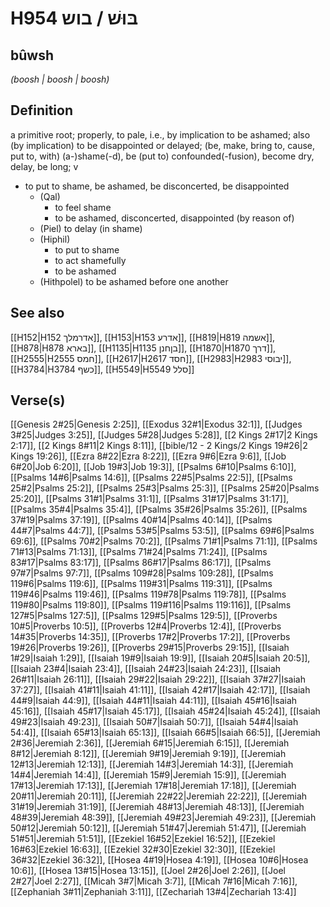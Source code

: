 # H954 בּוּשׁ / בוש

## bûwsh

_(boosh | boosh | boosh)_

## Definition

a primitive root; properly, to pale, i.e., by implication to be ashamed; also (by implication) to be disappointed or delayed; (be, make, bring to, cause, put to, with) (a-)shame(-d), be (put to) confounded(-fusion), become dry, delay, be long; v

- to put to shame, be ashamed, be disconcerted, be disappointed
  - (Qal)
    - to feel shame
    - to be ashamed, disconcerted, disappointed (by reason of)
  - (Piel) to delay (in shame)
  - (Hiphil)
    - to put to shame
    - to act shamefully
    - to be ashamed
  - (Hithpolel) to be ashamed before one another

## See also

[[H152|H152 אדרמלך]], [[H153|H153 אדרע]], [[H819|H819 אשמה]], [[H878|H878 בארא]], [[H1135|H1135 בןחנן]], [[H1870|H1870 דרך]], [[H2555|H2555 חמס]], [[H2617|H2617 חסד]], [[H2983|H2983 יבוסי]], [[H3784|H3784 כשף]], [[H5549|H5549 סלל]]

## Verse(s)

[[Genesis 2#25|Genesis 2:25]], [[Exodus 32#1|Exodus 32:1]], [[Judges 3#25|Judges 3:25]], [[Judges 5#28|Judges 5:28]], [[2 Kings 2#17|2 Kings 2:17]], [[2 Kings 8#11|2 Kings 8:11]], [[bible/12 - 2 Kings/2 Kings 19#26|2 Kings 19:26]], [[Ezra 8#22|Ezra 8:22]], [[Ezra 9#6|Ezra 9:6]], [[Job 6#20|Job 6:20]], [[Job 19#3|Job 19:3]], [[Psalms 6#10|Psalms 6:10]], [[Psalms 14#6|Psalms 14:6]], [[Psalms 22#5|Psalms 22:5]], [[Psalms 25#2|Psalms 25:2]], [[Psalms 25#3|Psalms 25:3]], [[Psalms 25#20|Psalms 25:20]], [[Psalms 31#1|Psalms 31:1]], [[Psalms 31#17|Psalms 31:17]], [[Psalms 35#4|Psalms 35:4]], [[Psalms 35#26|Psalms 35:26]], [[Psalms 37#19|Psalms 37:19]], [[Psalms 40#14|Psalms 40:14]], [[Psalms 44#7|Psalms 44:7]], [[Psalms 53#5|Psalms 53:5]], [[Psalms 69#6|Psalms 69:6]], [[Psalms 70#2|Psalms 70:2]], [[Psalms 71#1|Psalms 71:1]], [[Psalms 71#13|Psalms 71:13]], [[Psalms 71#24|Psalms 71:24]], [[Psalms 83#17|Psalms 83:17]], [[Psalms 86#17|Psalms 86:17]], [[Psalms 97#7|Psalms 97:7]], [[Psalms 109#28|Psalms 109:28]], [[Psalms 119#6|Psalms 119:6]], [[Psalms 119#31|Psalms 119:31]], [[Psalms 119#46|Psalms 119:46]], [[Psalms 119#78|Psalms 119:78]], [[Psalms 119#80|Psalms 119:80]], [[Psalms 119#116|Psalms 119:116]], [[Psalms 127#5|Psalms 127:5]], [[Psalms 129#5|Psalms 129:5]], [[Proverbs 10#5|Proverbs 10:5]], [[Proverbs 12#4|Proverbs 12:4]], [[Proverbs 14#35|Proverbs 14:35]], [[Proverbs 17#2|Proverbs 17:2]], [[Proverbs 19#26|Proverbs 19:26]], [[Proverbs 29#15|Proverbs 29:15]], [[Isaiah 1#29|Isaiah 1:29]], [[Isaiah 19#9|Isaiah 19:9]], [[Isaiah 20#5|Isaiah 20:5]], [[Isaiah 23#4|Isaiah 23:4]], [[Isaiah 24#23|Isaiah 24:23]], [[Isaiah 26#11|Isaiah 26:11]], [[Isaiah 29#22|Isaiah 29:22]], [[Isaiah 37#27|Isaiah 37:27]], [[Isaiah 41#11|Isaiah 41:11]], [[Isaiah 42#17|Isaiah 42:17]], [[Isaiah 44#9|Isaiah 44:9]], [[Isaiah 44#11|Isaiah 44:11]], [[Isaiah 45#16|Isaiah 45:16]], [[Isaiah 45#17|Isaiah 45:17]], [[Isaiah 45#24|Isaiah 45:24]], [[Isaiah 49#23|Isaiah 49:23]], [[Isaiah 50#7|Isaiah 50:7]], [[Isaiah 54#4|Isaiah 54:4]], [[Isaiah 65#13|Isaiah 65:13]], [[Isaiah 66#5|Isaiah 66:5]], [[Jeremiah 2#36|Jeremiah 2:36]], [[Jeremiah 6#15|Jeremiah 6:15]], [[Jeremiah 8#12|Jeremiah 8:12]], [[Jeremiah 9#19|Jeremiah 9:19]], [[Jeremiah 12#13|Jeremiah 12:13]], [[Jeremiah 14#3|Jeremiah 14:3]], [[Jeremiah 14#4|Jeremiah 14:4]], [[Jeremiah 15#9|Jeremiah 15:9]], [[Jeremiah 17#13|Jeremiah 17:13]], [[Jeremiah 17#18|Jeremiah 17:18]], [[Jeremiah 20#11|Jeremiah 20:11]], [[Jeremiah 22#22|Jeremiah 22:22]], [[Jeremiah 31#19|Jeremiah 31:19]], [[Jeremiah 48#13|Jeremiah 48:13]], [[Jeremiah 48#39|Jeremiah 48:39]], [[Jeremiah 49#23|Jeremiah 49:23]], [[Jeremiah 50#12|Jeremiah 50:12]], [[Jeremiah 51#47|Jeremiah 51:47]], [[Jeremiah 51#51|Jeremiah 51:51]], [[Ezekiel 16#52|Ezekiel 16:52]], [[Ezekiel 16#63|Ezekiel 16:63]], [[Ezekiel 32#30|Ezekiel 32:30]], [[Ezekiel 36#32|Ezekiel 36:32]], [[Hosea 4#19|Hosea 4:19]], [[Hosea 10#6|Hosea 10:6]], [[Hosea 13#15|Hosea 13:15]], [[Joel 2#26|Joel 2:26]], [[Joel 2#27|Joel 2:27]], [[Micah 3#7|Micah 3:7]], [[Micah 7#16|Micah 7:16]], [[Zephaniah 3#11|Zephaniah 3:11]], [[Zechariah 13#4|Zechariah 13:4]]
